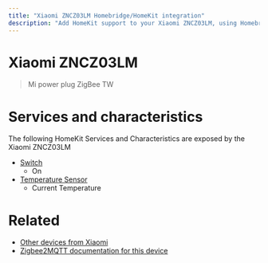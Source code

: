 ```yaml
---
title: "Xiaomi ZNCZ03LM Homebridge/HomeKit integration"
description: "Add HomeKit support to your Xiaomi ZNCZ03LM, using Homebridge, Zigbee2MQTT and homebridge-z2m."
---
```

<!---
This file has been GENERATED using src/docgen/docgen.ts
DO NOT EDIT THIS FILE MANUALLY!
-->
# Xiaomi ZNCZ03LM
> Mi power plug ZigBee TW


# Services and characteristics
The following HomeKit Services and Characteristics are exposed by
the Xiaomi ZNCZ03LM

* [Switch](../../switch.md)
  * On
* [Temperature Sensor](../../sensors.md)
  * Current Temperature


# Related
* [Other devices from Xiaomi](../index.md#xiaomi)
* [Zigbee2MQTT documentation for this device](https://www.zigbee2mqtt.io/devices/ZNCZ03LM.html)